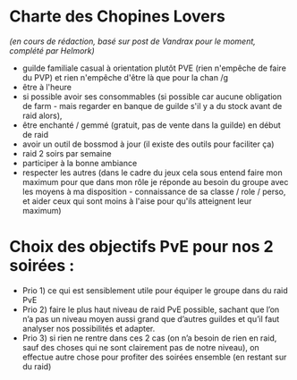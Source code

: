 
 # Charte des Chopines Lovers  
 _(en cours de rédaction, basé sur post de Vandrax pour le moment, complété par Helmork)_ 
- guilde familiale casual à orientation plutôt PVE (rien n'empêche de faire du PVP) et rien n'empêche d'être là que pour la chan /g
- être à l'heure 
- si possible avoir ses consommables (si possible car aucune obligation de farm - mais regarder en banque de guilde s'il y a du stock avant de raid alors), 
- être enchanté / gemmé (gratuit, pas de vente dans la guilde) en début de raid
- avoir un outil de  bossmod à jour (il existe des outils pour faciliter ça)
- raid 2 soirs par semaine
- participer à la bonne ambiance
- respecter les autres (dans le cadre du jeux cela sous entend faire mon maximum pour que dans mon rôle je réponde au besoin du groupe avec les moyens à ma disposition - connaissance de sa classe / role / perso, et aider ceux qui sont moins à l'aise pour qu'ils atteignent leur maximum)

# Choix des objectifs PvE pour nos 2 soirées :
- Prio 1) ce qui est sensiblement utile pour équiper le groupe dans du raid PvE 
- Prio 2) faire le plus haut niveau de raid PvE possible, sachant que l’on n’a pas un niveau moyen aussi grand que d’autres guildes et qu’il faut analyser nos possibilités et adapter. 
- Prio 3) si rien ne rentre dans ces 2 cas (on n’a besoin de rien en raid, sauf des choses qui ne sont clairement pas de notre niveau), on effectue autre chose pour profiter des soirées ensemble (en restant sur du raid)

